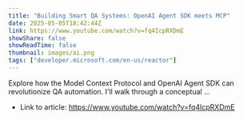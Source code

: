 ```yaml
---
title: "Building Smart QA Systems: OpenAI Agent SDK meets MCP"
date: 2025-05-05T18:42:44Z
link: https://www.youtube.com/watch?v=fq4IcpRXDmE
showShare: false
showReadTime: false
thumbnail: images/ai.png
tags: ["developer.microsoft.com/en-us/reactor"]
---
```

Explore how the Model Context Protocol and OpenAI Agent SDK can revolutionize QA automation. I'll walk through a conceptual ...

- Link to article: https://www.youtube.com/watch?v=fq4IcpRXDmE